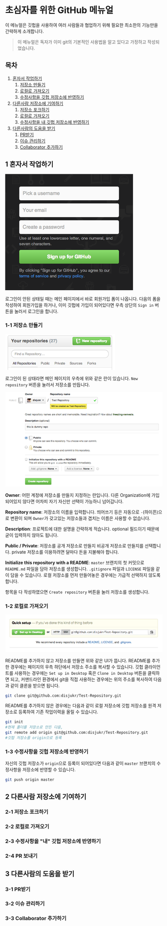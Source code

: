 초심자를 위한 GitHub 메뉴얼
===========================

 이 메뉴얼은 깃헙을 사용하여 여러 사람들과 협업하기 위해 필요한 최소한의
기능만을 간략하게 소개합니다.

> 이 메뉴얼은 독자가 이미 git의 기본적인 사용법을 알고 있다고 가정하고
> 작성되었습니다.


목차
----

1. [혼자서 작업하기](#1)
    1. [저장소 만들기](#1-1)
    2. [로컬로 가져오기](#1-2)
    3. [수정사항을 깃헙 저장소에 반영하기](#1-3)
2. [다른사람 저장소에 기여하기](#2)
    1. [저장소 포크하기](#2-1)
    2. [로컬로 가져오기](#2-2)
    3. [수정사항을 내 깃헙 저장소에 반영하기](#3-3)
3. [다른사람의 도움을 받기](#3)
    1. [PR받기](#3-1)
    2. [이슈 관리하기](#3-2)
    3. [Collaborator 추가하기](#3-3)


1 혼자서 작업하기
-----------------
![회원가입](sign_up.png)

 로그인이 안된 상태일 때는 메인 페이지에서 바로 회원가입 폼이 나옵니다.
다음의 폼을 작성하여 회원가입을 하거나, 이미 깃헙에 가입이 되어있다면
우측 상단의 `Sign in` 버튼을 눌러서 로그인을 합니다.


### 1-1 저장소 만들기
![우측 상단에 있습니다](new_repo.png)

로그인이 된 상태라면 메인 페이지의 우측에 위와 같은 란이 있습니다.
`New repository` 버튼을 눌러서 저장소를 만듭니다.

![저장소에 대한 정보를 입력합니다](new_repo2.png)

__Owner__: 어떤 계정에 저장소를 만들지 지정하는 란입니다.
다른 Organization에 가입되어있지 않다면
어차피 자기 자신만 선택이 가능하니 넘어갑니다.

__Repository name__: 저장소의 이름을 입력합니다.
띄어쓰기 등은 자동으로 `-`(하이픈)으로 변환이 되며
`Owner`가 갖고있는 저장소들과 겹치는 이름은 사용할 수 없습니다.

__Description__: 프로젝트에 대한 설명을 간략하게 적습니다.
optional 필드이기 때문에 굳이 입력하지 않아도 됩니다.

__Public / Private__: 저장소를 공개 저장소로 만들지 비공개 저장소로 만들지를
선택합니다. private 저장소를 이용하려면 달마다 돈을 지불해야 합니다.

__Initialize this repository with a README__: `master` 브랜치의 첫 커밋으로
`README.md` 파일을 담아 저장소를 생성합니다. `.gitignore` 파일과 `LICENSE`
파일을 같이 담을 수 있습니다.
로컬 저장소를 먼저 만들어놓은 경우에는 가급적 선택하지 않도록 합니다.

항목을 다 작성하였으면 `Create repository` 버튼을 눌러 저장소를 생성합니다.


### 1-2 로컬로 가져오기

![다음의 저장소를 로컬로 클론합니다](clone_to_local.png)

README를 추가하지 않고 저장소를 만들면 위와 같은 UI가 뜹니다.
README를 추가한 경우에는 페이지의 우측 하단에서
저장소 주소를 복사할 수 있습니다.
깃헙 클라이언트를 사용하는 경우에는 `Set up in Desktop` 혹은
`Clone in Desktop` 버튼을 클릭하면 되고,
커맨드라인 환경에서 git을 직접 사용하는 경우에는 위의 주소를 복사하여
다음과 같이 클론을 받으면 됩니다.

```sh
git clone git@github.com:disjukr/Test-Repository.git
```

README를 추가하지 않은 경우에는 다음과 같이 로컬 저장소에 깃헙 저장소를
원격 저장소로 등록하여 기존 작업이력을 올릴 수 있습니다.

```sh
git init
#현재 폴더를 저장소로 만든 다음,
git remote add origin git@github.com:disjukr/Test-Repository.git
#깃헙 저장소를 origin으로 등록
```


### 1-3 수정사항을 깃헙 저장소에 반영하기

자신의 깃헙 저장소가 `origin`으로 등록이 되어있다면 다음과 같이
`master` 브랜치의 수정사항을 저장소에 반영할 수 있습니다.

```sh
git push origin master
```


2 다른사람 저장소에 기여하기
----------------------------

### 2-1 저장소 포크하기

### 2-2 로컬로 가져오기

### 2-3 수정사항을 "내" 깃헙 저장소에 반영하기

### 2-4 PR 보내기


3 다른사람의 도움을 받기
------------------------

### 3-1 PR받기

### 3-2 이슈 관리하기

### 3-3 Collaborator 추가하기